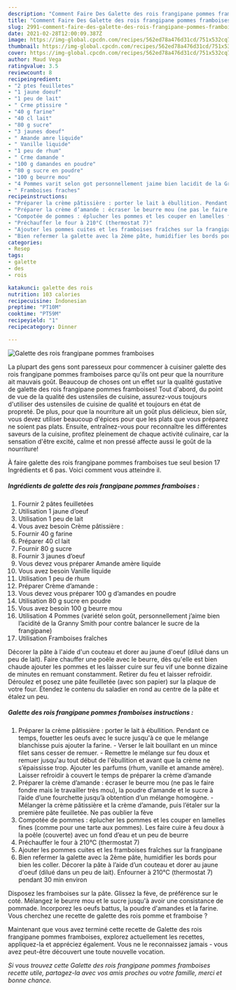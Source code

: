 ```yaml
---
description: "Comment Faire Des Galette des rois frangipane pommes framboises"
title: "Comment Faire Des Galette des rois frangipane pommes framboises"
slug: 2991-comment-faire-des-galette-des-rois-frangipane-pommes-framboises
date: 2021-02-28T12:00:09.387Z
image: https://img-global.cpcdn.com/recipes/562ed78a476d31cd/751x532cq70/galette-des-rois-frangipane-pommes-framboises-photo-principale-de-la-recette.jpg
thumbnail: https://img-global.cpcdn.com/recipes/562ed78a476d31cd/751x532cq70/galette-des-rois-frangipane-pommes-framboises-photo-principale-de-la-recette.jpg
cover: https://img-global.cpcdn.com/recipes/562ed78a476d31cd/751x532cq70/galette-des-rois-frangipane-pommes-framboises-photo-principale-de-la-recette.jpg
author: Maud Vega
ratingvalue: 3.5
reviewcount: 8
recipeingredient:
- "2 ptes feuilletes"
- "1 jaune doeuf"
- "1 peu de lait"
- " Crme ptissire "
- "40 g farine"
- "40 cl lait"
- "80 g sucre"
- "3 jaunes doeuf"
- " Amande amre liquide"
- " Vanille liquide"
- "1 peu de rhum"
- " Crme damande "
- "100 g damandes en poudre"
- "80 g sucre en poudre"
- "100 g beurre mou"
- "4 Pommes varit selon got personnellement jaime bien lacidit de la Granny Smith pour contre balancer le sucre de la frangipane"
- " Framboises fraches"
recipeinstructions:
- "Préparer la crème pâtissière : porter le lait à ébullition. Pendant ce temps, fouetter les oeufs avec le sucre jusqu&#39;à ce que le mélange blanchisse puis ajouter la farine. Verser le lait bouillant en un mince filet sans cesser de remuer. Remettre le mélange sur feu doux et remuer jusqu&#39;au tout début de l&#39;ébullition et avant que la crème ne s’épaississe trop. Ajouter les parfums (rhum, vanille et amande amère). Laisser refroidir à couvert le temps de préparer la crème d’amande"
- "Préparer la crème d’amande : écraser le beurre mou (ne pas le faire fondre mais le travailler très mou), la poudre d’amande et le sucre à l’aide d’une fourchette jusqu’à obtention d’un mélange homogène.  Mélanger la crème pâtissière et la crème d’amande, puis l’étaler sur la première pâte feuilletée. Ne pas oublier la fève"
- "Compotée de pommes : éplucher les pommes et les couper en lamelles fines (comme pour une tarte aux pommes). Les faire cuire à feu doux à la poêle (couverte) avec un fond d’eau et un peu de beurre"
- "Préchauffer le four à 210°C (thermostat 7)"
- "Ajouter les pommes cuites et les framboises fraîches sur la frangipane"
- "Bien refermer la galette avec la 2ème pâte, humidifier les bords pour bien les coller. Décorer la pâte à l’aide d’un couteau et dorer au jaune d&#39;oeuf (dilué dans un peu de lait). Enfourner à 210°C (thermostat 7) pendant 30 min environ"
categories:
- Resep
tags:
- galette
- des
- rois

katakunci: galette des rois 
nutrition: 103 calories
recipecuisine: Indonesian
preptime: "PT10M"
cooktime: "PT59M"
recipeyield: "1"
recipecategory: Dinner

---
```



![Galette des rois frangipane pommes framboises](https://img-global.cpcdn.com/recipes/562ed78a476d31cd/751x532cq70/galette-des-rois-frangipane-pommes-framboises-photo-principale-de-la-recette.jpg)

La plupart des gens sont paresseux pour commencer à cuisiner galette des rois frangipane pommes framboises parce qu'ils ont peur que la nourriture ait mauvais goût. Beaucoup de choses ont un effet sur la qualité gustative de galette des rois frangipane pommes framboises! Tout d'abord, du point de vue de la qualité des ustensiles de cuisine, assurez-vous toujours d'utiliser des ustensiles de cuisine de qualité et toujours en état de propreté. De plus, pour que la nourriture ait un goût plus délicieux, bien sûr, vous devez utiliser beaucoup d'épices pour que les plats que vous préparez ne soient pas plats. Ensuite, entraînez-vous pour reconnaître les différentes saveurs de la cuisine, profitez pleinement de chaque activité culinaire, car la sensation d'être excité, calme et non pressé affecte aussi le goût de la nourriture!

<!--inarticleads1-->

À faire galette des rois frangipane pommes framboises tue seul besion 17 Ingrédients et 6 pas. Voici comment vous atteindre il.

##### Ingrédients de galette des rois frangipane pommes framboises :

1. Fournir 2 pâtes feuilletées
1. Utilisation 1 jaune d’oeuf
1. Utilisation 1 peu de lait
1. Vous avez besoin  Crème pâtissière :
1. Fournir 40 g farine
1. Préparer 40 cl lait
1. Fournir 80 g sucre
1. Fournir 3 jaunes d’oeuf
1. Vous devez vous préparer  Amande amère liquide
1. Vous avez besoin  Vanille liquide
1. Utilisation 1 peu de rhum
1. Préparer  Crème d’amande :
1. Vous devez vous préparer 100 g d’amandes en poudre
1. Utilisation 80 g sucre en poudre
1. Vous avez besoin 100 g beurre mou
1. Utilisation 4 Pommes (variété selon goût, personnellement j’aime bien l’acidité de la Granny Smith pour contre balancer le sucre de la frangipane)
1. Utilisation  Framboises fraîches


Décorer la pâte à l&#39;aide d&#39;un couteau et dorer au jaune d&#39;oeuf (dilué dans un peu de lait). Faire chauffer une poêle avec le beurre, dès qu&#39;elle est bien chaude ajouter les pommes et les laisser cuire sur feu vif une bonne dizaine de minutes en remuant constamment. Retirer du feu et laisser refroidir. Déroulez et posez une pâte feuilletée (avec son papier) sur la plaque de votre four. Étendez le contenu du saladier en rond au centre de la pâte et étalez un peu. 

<!--inarticleads2-->

##### Galette des rois frangipane pommes framboises instructions :

1. Préparer la crème pâtissière : porter le lait à ébullition. Pendant ce temps, fouetter les oeufs avec le sucre jusqu&#39;à ce que le mélange blanchisse puis ajouter la farine. - Verser le lait bouillant en un mince filet sans cesser de remuer. - Remettre le mélange sur feu doux et remuer jusqu&#39;au tout début de l&#39;ébullition et avant que la crème ne s’épaississe trop. Ajouter les parfums (rhum, vanille et amande amère). Laisser refroidir à couvert le temps de préparer la crème d’amande
1. Préparer la crème d’amande : écraser le beurre mou (ne pas le faire fondre mais le travailler très mou), la poudre d’amande et le sucre à l’aide d’une fourchette jusqu’à obtention d’un mélange homogène.  - Mélanger la crème pâtissière et la crème d’amande, puis l’étaler sur la première pâte feuilletée. Ne pas oublier la fève
1. Compotée de pommes : éplucher les pommes et les couper en lamelles fines (comme pour une tarte aux pommes). Les faire cuire à feu doux à la poêle (couverte) avec un fond d’eau et un peu de beurre
1. Préchauffer le four à 210°C (thermostat 7)
1. Ajouter les pommes cuites et les framboises fraîches sur la frangipane
1. Bien refermer la galette avec la 2ème pâte, humidifier les bords pour bien les coller. Décorer la pâte à l’aide d’un couteau et dorer au jaune d&#39;oeuf (dilué dans un peu de lait). Enfourner à 210°C (thermostat 7) pendant 30 min environ


Disposez les framboises sur la pâte. Glissez la fève, de préférence sur le coté. Mélangez le beurre mou et le sucre jusqu&#39;à avoir une consistance de pommade. Incorporez les oeufs battus, la poudre d&#39;amandes et la farine. Vous cherchez une recette de galette des rois pomme et framboise ? 

<!--inarticleads1-->

<p>
Maintenant que vous avez terminé cette recette de Galette des rois frangipane pommes framboises, explorez actuellement les recettes, appliquez-la et appréciez également. Vous ne le reconnaissez jamais - vous avez peut-être découvert une toute nouvelle vocation.
</p>

<p>
<i>Si vous trouvez cette Galette des rois frangipane pommes framboises recette utile, partagez-la avec vos amis proches ou votre famille, merci et bonne chance.</i>
</p>
